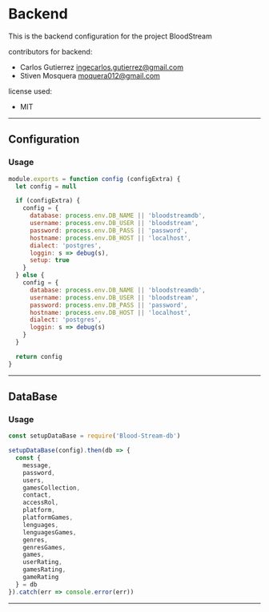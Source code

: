 # Backend

This is the backend configuration for the project BloodStream

contributors for backend:

* Carlos Gutierrez <ingecarlos.gutierrez@gmail.com>
* Stiven Mosquera <moquera012@gmail.com>

license used: 
* MIT


---
## Configuration

### Usage

``` js
module.exports = function config (configExtra) {
  let config = null

  if (configExtra) {
    config = {
      database: process.env.DB_NAME || 'bloodstreamdb',
      username: process.env.DB_USER || 'bloodstream',
      password: process.env.DB_PASS || 'password',
      hostname: process.env.DB_HOST || 'localhost',
      dialect: 'postgres',
      loggin: s => debug(s),
      setup: true
    }
  } else {
    config = {
      database: process.env.DB_NAME || 'bloodstreamdb',
      username: process.env.DB_USER || 'bloodstream',
      password: process.env.DB_PASS || 'password',
      hostname: process.env.DB_HOST || 'localhost',
      dialect: 'postgres',
      loggin: s => debug(s)
    }
  }

  return config
}
```
---
## DataBase

### Usage

``` js
const setupDataBase = require('Blood-Stream-db')

setupDataBase(config).then(db => {
  const {
    message,
    password,
    users,
    gamesCollection,
    contact,
    accessRol,
    platform,
    platformGames,
    lenguages,
    lenguagesGames,
    genres,
    genresGames,
    games,
    userRating,
    gamesRating,
    gameRating
  } = db
}).catch(err => console.error(err))

```

---
